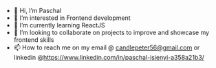 - 👋 Hi, I’m Paschal
- 👀 I’m interested in Frontend development
- 🌱 I’m currently learning ReactJS
- 💞️ I’m looking to collaborate on projects to improve and showcase my frontend skills
- 📫 How to reach me on my email @ candlepeter56@gmail.com or linkedin @https://www.linkedin.com/in/paschal-isienyi-a358a21b3/

<!---
candlepeter/candlepeter is a ✨ special ✨ repository because its `README.md` (this file) appears on your GitHub profile.
You can click the Preview link to take a look at your changes.
--->
